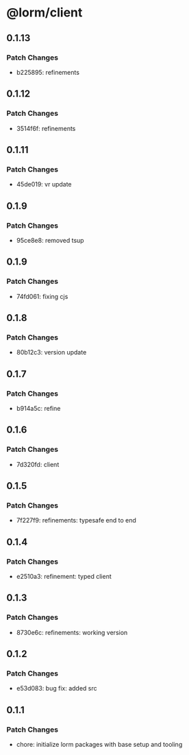 # @lorm/client

## 0.1.13

### Patch Changes

- b225895: refinements

## 0.1.12

### Patch Changes

- 3514f6f: refinements

## 0.1.11

### Patch Changes

- 45de019: vr update

## 0.1.9

### Patch Changes

- 95ce8e8: removed tsup

## 0.1.9

### Patch Changes

- 74fd061: fixing cjs

## 0.1.8

### Patch Changes

- 80b12c3: version update

## 0.1.7

### Patch Changes

- b914a5c: refine

## 0.1.6

### Patch Changes

- 7d320fd: client

## 0.1.5

### Patch Changes

- 7f227f9: refinements: typesafe end to end

## 0.1.4

### Patch Changes

- e2510a3: refinement: typed client

## 0.1.3

### Patch Changes

- 8730e6c: refinements: working version

## 0.1.2

### Patch Changes

- e53d083: bug fix: added src

## 0.1.1

### Patch Changes

- chore: initialize lorm packages with base setup and tooling
